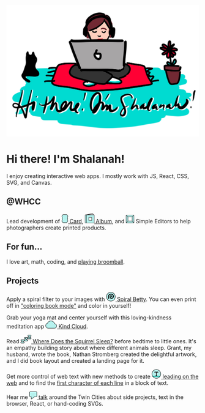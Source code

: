 ![](https://github.com/shalanah/shalanah/blob/master/shalanah.png?raw=true)

# Hi there! I'm Shalanah!

I enjoy creating interactive web apps. I mostly work with JS, React, CSS, SVG, and Canvas.

## @WHCC

Lead development of <a target="_blank" href="https://www.youtube.com/watch?v=gs2CZlUXrCo"><img src="https://github.com/shalanah/shalanah/blob/master/projects/whcc-card.png" height="24"/> Card</a>, <a target="_blank" href="https://www.youtube.com/watch?v=YjctUy61XSo"><img src="https://github.com/shalanah/shalanah/blob/master/projects/whcc-album.png" height="26"/> Album</a>, and <img src="https://github.com/shalanah/shalanah/blob/master/projects/whcc-simple.png" height="22"/> Simple Editors to help photographers create printed products.

## For fun...

I love art, math, coding, and [playing broomball](https://youtu.be/jXegEec5dC8?t=1973).

## Projects

Apply a spiral filter to your images with <a href="https://spiralbetty.com"><img src="https://github.com/shalanah/shalanah/blob/master/projects/spiral-betty.png" height="24"/> Spiral Betty</a>. You can even print off in ["coloring book mode"](https://www.youtube.com/watch?v=_rV4uJDW3l8) and color in yourself!

Grab your yoga mat and center yourself with this loving-kindness meditation app <a href="https://kindcloud.app"><img src="https://github.com/shalanah/shalanah/blob/master/projects/kind-cloud2.png" height="20"/> Kind Cloud</a>.

Read <a href="https://wheredoesthesquirrelsleep.com"><img src="https://github.com/shalanah/shalanah/blob/master/projects/where-does-the-squirrel-sleep.png" height="22"/> Where Does the Squirrel Sleep?</a> before bedtime to little ones. It's an empathy building story about where different animals sleep. Grant, my husband, wrote the book, Nathan Stromberg created the delightful artwork, and I did book layout and created a landing page for it.

Get more control of web text with new methods to create <a href="https://github.com/shalanah/baseline"><img src="https://github.com/shalanah/shalanah/blob/master/projects/baseline.png" height="24"/> leading on the web</a> and to find the [first character of each line](https://github.com/shalanah/block-wrap-breaks) in a block of text.

Hear me <a href="https://github.com/shalanah/talks"><img src="https://github.com/shalanah/shalanah/blob/master/projects/talks.png" height="20"/> talk</a> around the Twin Cities about side projects, text in the browser, React, or hand-coding SVGs.

<!--
**shalanah/shalanah** is a ✨ _special_ ✨ repository because its `README.md` (this file) appears on your GitHub profile.

Here are some ideas to get you started:

- 🔭 I’m currently working on ...
- 🌱 I’m currently learning ...
- 👯 I’m looking to collaborate on ...
- 🤔 I’m looking for help with ...
- 💬 Ask me about ...
- 📫 How to reach me: ...
- 😄 Pronouns: ...
- ⚡ Fun fact: ...
-->
